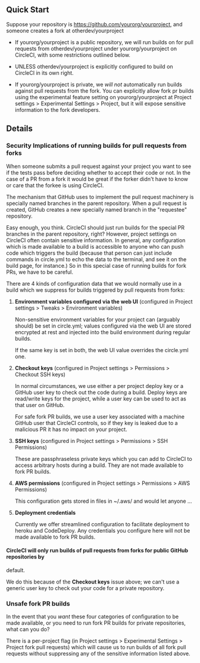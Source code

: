 <!--

title: Building Pull Requests from forks
short_title: Fork PR Builds
last_updated: April 2, 2015

-->

## Quick Start

Suppose your repository is https://github.com/yourorg/yourproject, and someone creates a fork at
otherdev/yourproject

* If yourorg/yourproject is a public repository, we will run builds on for pull requests 
  from otherdev/yourproject under yourorg/yourproject on CircleCI, with some restrictions
  outlined below.

* UNLESS otherdev/yourproject is explicitly configured to build on CircleCI in its own right.

* If yourorg/yourproject is private, we *will not* automatically run builds against pull requests 
  from the fork. You can explicitly allow fork pr builds using the experimental feature setting on 
  yourorg/yourproject at Project settings > Experimental Settings > Project, but it will expose
  sensitive information to the fork developers.

## Details

### Security Implications of running builds for pull requests from forks

When someone submits a pull request against your project you want to see if the 
tests pass before deciding whether to accept their code or not. In the case of a PR from a fork
it would be great if the forker didn't have to know or care that the forkee is using CircleCI.

The mechanism that GitHub uses to implement the pull request machinery is specially named branches 
in the parent repository. When a pull request is created, GitHub creates a new specially named
branch in the "requestee" repository.

Easy enough, you think. CircleCI should just run builds for the special PR branches in the parent 
repository, right? However, project settings on CircleCI often
contain sensitive information. In general, any configuration which is made available to a build 
is accessible to anyone who can push code which triggers the build (because that person can 
just include commands in circle.yml to echo the data to the terminal, and see it on the build page, 
for instance.) So in this special case of running builds for fork PRs, we have to be careful.

There are 4 kinds of configuration data that we would normally use in a build which we suppress
for builds triggered by pull requests from forks:

1. **Environment variables configured via the web UI**
   (configured in Project settings > Tweaks > Environment variables)

   Non-sensitive environment variables for your project can (arguably should) be set 
   in circle.yml; values configured via the web UI are stored encrypted at rest and
   injected into the build environment during regular builds.

   If the same key is set in both, the web UI value overrides the circle.yml one.

2. **Checkout keys**
   (configured in Project settings > Permissions > Checkout SSH keys)

   In normal circumstances, we use either a per project deploy key or a GitHub user key to check 
   out the code during a build. Deploy keys are read/write keys for the project, while a user
   key can be used to act as that user on GitHub.

   For safe fork PR builds, we use a user key associated with a machine GitHub user that 
   CircleCI controls, so if they key is leaked due to a malicious PR it has no impact
   on your project.

3. **SSH keys** 
   (configured in Project settings > Permissions > SSH Permissions)

   These are passphraseless private keys which you can add to CircleCI to access arbitrary 
   hosts during a build. They are not made available to fork PR builds.

4. **AWS permissions**
   (configured in Project settings > Permissions > AWS Permissions)

   This configuration gets stored in files in ~/.aws/ and would let anyone ... 

5. **Deployment credentials**

   Currently we offer streamlined configuration to facilitate deployment to heroku and 
   CodeDeploy. Any credentials you configure here will not be made available to fork PR builds.

#### CircleCI will only run builds of pull requests from forks for public GitHub repositories by 
default. 

We do this because of the **Checkout keys** issue above; we can't use a generic user key to 
check out your code for a private repository.


### Unsafe fork PR builds

In the event that you *want* these four categories of configuration to be made available, or you need
to run fork PR builds for private repositories, what can you do?

There is a per-project flag (in Project settings > Experimental Settings > Project fork pull requests)
which will cause us to run builds of all fork pull requests without suppressing any of the sensitive 
information listed above.
